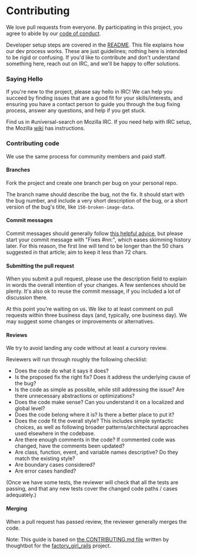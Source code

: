 # Contributing

We love pull requests from everyone. By participating in this project, you
agree to abide by our [code of conduct][coc].

Developer setup steps are covered in the [README][dev setup]. This file explains how our
dev process works. These are just guidelines; nothing here is intended to be
rigid or confusing. If you'd like to contribute and don't understand something
here, reach out on IRC, and we'll be happy to offer solutions.

[mozcoc]: https://www.mozilla.org/en-US/about/governance/policies/participation
[coc]: https://github.com/mozilla/universal-search-addon/blob/master/CODE_OF_CONDUCT.md
[dev setup]: https://github.com/mozilla/universal-search-addon#developer-setup

### Saying Hello

If you're new to the project, please say hello in IRC! We can help you succeed
by finding issues that are a good fit for your skills/interests, and ensuring
you have a contact person to guide you through the bug fixing process, answer
any questions, and help if you get stuck.

Find us in #universal-search on Mozilla IRC. If you need help with IRC setup,
the Mozilla [wiki][wiki] has instructions.

[wiki]: https://wiki.mozilla.org/IRC

### Contributing code

We use the same process for community members and paid staff.

#### Branches

Fork the project and create one branch per bug on your personal repo.

The branch name should describe the bug, not the fix. It should start with the bug number, and include a very short description of the bug, or a short version of
the bug's title, like `150-broken-image-data`.

#### Commit messages

Commit messages should generally follow [this helpful advice][commit], but please
start your commit message with "Fixes #nn:", which eases skimming history later.
For this reason, the first line will tend to be longer than the 50 chars suggested
in that article; aim to keep it less than 72 chars.

[commit]: http://tbaggery.com/2008/04/19/a-note-about-git-commit-messages.html

#### Submitting the pull request

When you submit a pull request, please use the description field to explain in words
the overall intention of your changes. A few sentences should be plenty. It's also
ok to reuse the commit message, if you included a lot of discussion there.

At this point you're waiting on us. We like to at least comment on pull requests
within three business days (and, typically, one business day). We may suggest
some changes or improvements or alternatives.

#### Reviews

We try to avoid landing any code without at least a cursory review.

Reviewers will run through roughly the following checklist:
- Does the code do what it says it does?
- Is the proposed fix the right fix? Does it address the underlying cause of the bug?
- Is the code as simple as possible, while still addressing the issue? Are there unnecessary abstractions or optimizations?
- Does the code make sense? Can you understand it on a localized and global level?
- Does the code belong where it is? Is there a better place to put it?
- Does the code fit the overall style? This includes simple syntactic choices, as well as following broader patterns/architectural approaches used elsewhere in the codebase.
- Are there enough comments in the code? If commented code was changed, have the comments been updated?
- Are class, function, event, and variable names descriptive? Do they match the existing style?
- Are boundary cases considered?
- Are error cases handled?

(Once we have some tests, the reviewer will check that all the tests are passing,
and that any new tests cover the changed code paths / cases adequately.)

#### Merging

When a pull request has passed review, the reviewer generally merges the code.



Note: This guide is based on [the CONTRIBUTING.md file](https://github.com/thoughtbot/factory_girl_rails/blob/master/CONTRIBUTING.md) written by thoughtbot for the [factory_girl_rails](https://github.com/thoughtbot/factory_girl_rails) project.


